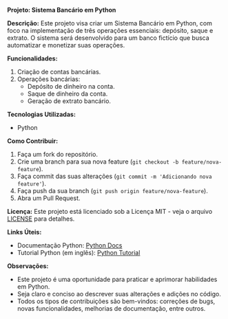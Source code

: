 **Projeto: Sistema Bancário em Python**

**Descrição:**
Este projeto visa criar um Sistema Bancário em Python, com foco na implementação de três operações essenciais: depósito, saque e extrato. O sistema será desenvolvido para um banco fictício que busca automatizar e monetizar suas operações.

**Funcionalidades:**
1. Criação de contas bancárias.
2. Operações bancárias:
   - Depósito de dinheiro na conta.
   - Saque de dinheiro da conta.
   - Geração de extrato bancário.
<!--
3. Segurança:
   - Implementação de autenticação de usuários.
   - Proteção contra acesso não autorizado às contas.
 -->
**Tecnologias Utilizadas:**
- Python

**Como Contribuir:**
1. Faça um fork do repositório.
2. Crie uma branch para sua nova feature (`git checkout -b feature/nova-feature`).
3. Faça commit das suas alterações (`git commit -m 'Adicionando nova feature'`).
4. Faça push da sua branch (`git push origin feature/nova-feature`).
5. Abra um Pull Request.

**Licença:**
Este projeto está licenciado sob a Licença MIT - veja o arquivo [LICENSE](./LICENSE) para detalhes.

**Links Úteis:**
- Documentação Python: [Python Docs](https://docs.python.org/3/)
- Tutorial Python (em inglês): [Python Tutorial](https://www.learnpython.org/)

**Observações:**
- Este projeto é uma oportunidade para praticar e aprimorar habilidades em Python.
- Seja claro e conciso ao descrever suas alterações e adições no código.
- Todos os tipos de contribuições são bem-vindos: correções de bugs, novas funcionalidades, melhorias de documentação, entre outros.
